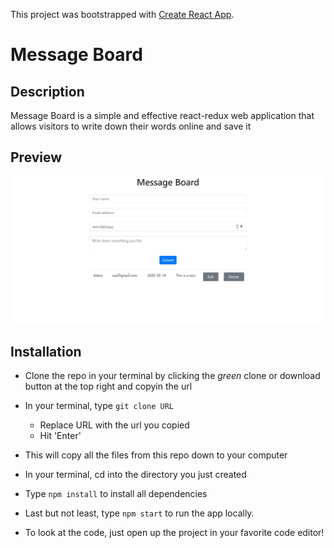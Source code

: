 This project was bootstrapped with [Create React App](https://github.com/facebook/create-react-app).

# Message Board

## Description

Message Board is a simple and effective react-redux web application that allows visitors to write down their words online and save it

## Preview
![Screenshot of Application](src/images/screenshot.JPG)

## Installation
- Clone the repo in your terminal by clicking the _green_ clone or download button at the top right and copyin the url
- In your terminal, type  ```git clone URL```
  - Replace URL with the url you copied
  - Hit 'Enter'
- This will copy all the files from this repo down to your computer
- In your terminal, cd into the directory you just created
- Type ```npm install``` to install all dependencies
- Last but not least, type ```npm start``` to run the app locally.

- To look at the code, just open up the project in your favorite code editor!

